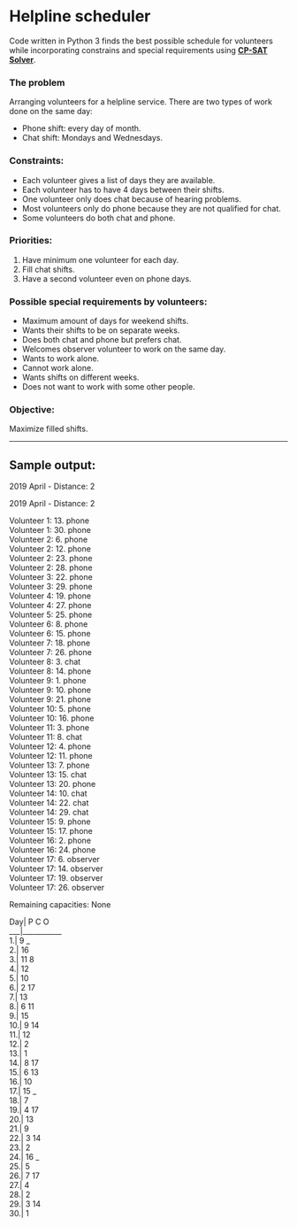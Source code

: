 # Helpline scheduler
Code written in Python 3 finds the best possible schedule for volunteers while incorporating constrains and special requirements using **[CP-SAT Solver](https://developers.google.com/optimization/cp/cp_solver)**.

### The problem
Arranging volunteers for a helpline service. There are two types of work done on the same day:
- Phone shift: every day of month.
- Chat shift: Mondays and Wednesdays.

### Constraints:
- Each volunteer gives a list of days they are available.
- Each volunteer has to have 4 days between their shifts.
- One volunteer only does chat because of hearing problems.
- Most volunteers only do phone because they are not qualified for chat.
- Some volunteers do both chat and phone.

### Priorities:
1. Have minimum one volunteer for each day.
2. Fill chat shifts.
3. Have a second volunteer even on phone days.

### Possible special requirements by volunteers:
 - Maximum amount of days for weekend shifts.
 - Wants their shifts to be on separate weeks.
 - Does both chat and phone but prefers chat.
 - Welcomes observer volunteer to work on the same day.
 - Wants to work alone.
 - Cannot work alone.
 - Wants shifts on different weeks.
 - Does not want to work with some other people.

### Objective:
 Maximize filled shifts.

<hr />

## Sample output:

2019 April   -   Distance: 2
<p>2019 April - Distance: 2</p>

<p>Volunteer 1: 13. phone<br />
Volunteer 1: 30. phone<br />
Volunteer 2: 6. phone<br />
Volunteer 2: 12. phone<br />
Volunteer 2: 23. phone<br />
Volunteer 2: 28. phone<br />
Volunteer 3: 22. phone<br />
Volunteer 3: 29. phone<br />
Volunteer 4: 19. phone<br />
Volunteer 4: 27. phone<br />
Volunteer 5: 25. phone<br />
Volunteer 6: 8. phone<br />
Volunteer 6: 15. phone<br />
Volunteer 7: 18. phone<br />
Volunteer 7: 26. phone<br />
Volunteer 8: 3. chat<br />
Volunteer 8: 14. phone<br />
Volunteer 9: 1. phone<br />
Volunteer 9: 10. phone<br />
Volunteer 9: 21. phone<br />
Volunteer 10: 5. phone<br />
Volunteer 10: 16. phone<br />
Volunteer 11: 3. phone<br />
Volunteer 11: 8. chat<br />
Volunteer 12: 4. phone<br />
Volunteer 12: 11. phone<br />
Volunteer 13: 7. phone<br />
Volunteer 13: 15. chat<br />
Volunteer 13: 20. phone<br />
Volunteer 14: 10. chat<br />
Volunteer 14: 22. chat<br />
Volunteer 14: 29. chat<br />
Volunteer 15: 9. phone<br />
Volunteer 15: 17. phone<br />
Volunteer 16: 2. phone<br />
Volunteer 16: 24. phone<br />
Volunteer 17: 6. observer<br />
Volunteer 17: 14. observer<br />
Volunteer 17: 19. observer<br />
Volunteer 17: 26. observer</p>

<p>Remaining capacities: None</p>

<p>Day| P C O<br />
___|___________<br />
 1.| 9 _<br />
 2.| 16 <br />
 3.| 11 8<br />
 4.| 12 <br />
 5.| 10 <br />
 6.| 2 17<br />
 7.| 13 <br />
 8.| 6 11<br />
 9.| 15 <br />
10.| 9 14<br />
11.| 12 <br />
12.| 2 <br />
13.| 1 <br />
14.| 8 17<br />
15.| 6 13<br />
16.| 10 <br />
17.| 15 _<br />
18.| 7 <br />
19.| 4 17<br />
20.| 13 <br />
21.| 9 <br />
22.| 3 14<br />
23.| 2 <br />
24.| 16 _<br />
25.| 5 <br />
26.| 7 17<br />
27.| 4 <br />
28.| 2 <br />
29.| 3 14<br />
30.| 1 <br />
</p>
